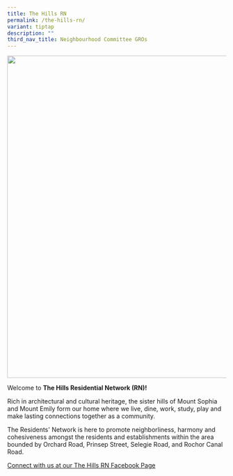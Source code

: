 ```yaml
---
title: The Hills RN
permalink: /the-hills-rn/
variant: tiptap
description: ""
third_nav_title: Neighbourhood Committee GROs
---
```

<div class="isomer-image-wrapper">
<img style="width: 740px; color: rgb(0, 0, 0); font-family: system-ui, -apple-system, &quot;system-ui&quot;, &quot;Segoe UI&quot;, Roboto, Oxygen, Ubuntu, Cantarell, &quot;Open Sans&quot;, &quot;Helvetica Neue&quot;, sans-serif; font-size: medium; font-style: normal; font-variant-ligatures: normal; font-variant-caps: normal; font-weight: 400; letter-spacing: normal; orphans: 2; text-align: start; text-indent: 0px; text-transform: none; widows: 2; word-spacing: 0px; -webkit-text-stroke-width: 0px; white-space: normal; text-decoration-thickness: initial; text-decoration-style: initial; text-decoration-color: initial;" height="auto" width="100%" src="https://moca.sgp1.cdn.digitaloceanspaces.com/Our%20Communities/64f935f948eceea521fa1d9d_25%2520%2526%252026%2520July%25202022(6).webp">
</div>
<p></p>
<p>Welcome to <strong>The Hills Residential Network (RN)!</strong>
</p>
<p>Rich in architectural and cultural heritage, the sister hills of Mount
Sophia and Mount Emily form our home where we live, dine, work, study,
play and make lasting connections together as a community.</p>
<p>The Residents' Network is here to promote neighborliness, harmony and
cohesiveness amongst the residents and establishments within the area bounded
by Orchard Road, Prinsep Street, Selegie Road, and Rochor Canal Road.</p>
<p><a href="https://www.facebook.com/TheHillsRN" rel="noopener noreferrer nofollow" target="_blank">Connect with us at our The Hills RN Facebook Page</a>
</p>
